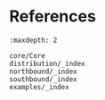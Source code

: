 # References

```{toctree}
:maxdepth: 2

core/Core
distribution/_index
northbound/_index
southbound/_index
examples/_index
```
